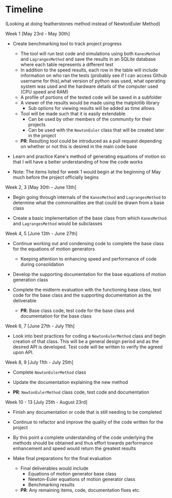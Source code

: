 # Timeline

(Looking at doing featherstones method instead of NewtonEuler Method)

Week 1 [May 23rd - May 30th]

- Create benchmarking tool to track project progress
    - The tool will run test code and simulations using both `KanesMethod` and
      `LagrangesMethod` and save the results in an SQLite database where each
      table represents a different test
    - In addition to the speed results, each row in the table will include
      information on who ran the tests (probably see if I can access Github
      username for this),what version of python was used, what operating system
      was used and the hardware details of the computer used (CPU speed and
      RAM)
    - A profile of portions of the tested code will be saved in a subfolder
    - A viewer of the results would be made using the matplotlib library
        - Sub options for viewing results will be added as time allows
    - Tool will be made such that it is easily extendable
        - Can be used by other members of the community for their projects
        - Can be used with the `NewtonEuler` class that will be created later
          in the project
    - __PR__: Resulting tool could be introduced as a pull request depending on
      whether or not this is desired in the main code base

- Learn and practice Kane's method of generating equations of motion so that I
  will have a better understanding of how the code works

- Note: The items listed for week 1 would begin at the beginning of May much
  before the project officially begins

Week 2, 3 [May 30th - June 13th]

- Begin going through internals of the `KanesMethod` and `LagrangesMethod` to
  determine what the commonalities are that could be drawn from a base class

- Create a basic implementation of the base class from which `KanesMethod` and
  `LagrangesMethod` would be subclasses

Week 4, 5 [June 13th - June 27th]

- Continue working out and condensing code to complete the base class for the
  equations of motion generators
    - Keeping attention to enhancing speed and performance of code during
      consolidation

- Develop the supporting documentation for the base equations of motion
  generation class

- Complete the midterm evaluation with the functioning base class, test code
  for the base class and the supporting documentation as the deliverable
    - __PR__: Base class code, test code for the base class and documentation
      for the base class

Week 6, 7 [June 27th - July 11th]

- Look into best practices for coding a `NewtonEulerMethod` class and begin
  creation of that class. This will be a general design period and as the
  desired API is developed. Test code will be written to verify the agreed upon
  API.

Week 8, 9 [July 11th - July 25th]

- Complete `NewtonEulerMethod` class

- Update the documentation explaining the new method

- __PR__: `NewtonEulerMethod` class code, test code and documentation

Week 10 - 13 [July 25th - August 23rd]

- Finish any documentation or code that is still needing to be completed

- Continue to refactor and improve the quality of the code written for the
  project

- By this point a complete understanding of the code underlying the methods
  should be obtained and thus effort towards performance enhancement and speed
  would return the greatest results

- Make final preparations for the final evaluation
    - Final deliverables would include
        - Equations of motion generator base class
        - Newton-Euler equations of motion generator class
        - Benchmarking results
    - __PR__: Any remaining items, code, documentation fixes etc.

